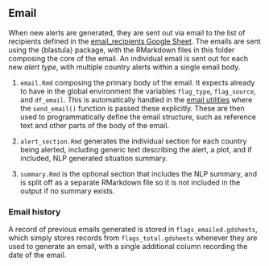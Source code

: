 ## Email

When new alerts are generated, they are sent out via email to the list of
recipients defined in the
[email_recipients Google Sheet](https://docs.google.com/spreadsheets/d/1w4DG-CXkcslphWYTnwhLNwDpCPzVu2hREjH_i5cBhbU/edit?usp=sharing).
The emails are sent using the {blastula} package, with the RMarkdown files
in this folder composing the core of the email. An individual email is sent
out for each new *alert type*, with multiple country alerts within a single
email body.

1. `email.Rmd` composing the primary body of the email. It expects already to
have in the global environment the variables `flag_type`, `flag_source`, and
`df_email`. This is automatically handled in the [email utilities](/src/utils/email.R)
where the `send_email()` function is passed these explicitly. These are then
used to programmatically define the email structure, such as reference text
and other parts of the body of the email.

2. `alert_section.Rmd` generates the individual section for each country being
alerted, including generic text describing the alert, a plot, and if included,
NLP generated situation summary.

3. `summary.Rmd` is the optional section that includes the NLP summary, and is
split off as a separate RMarkdown file so it is not included in the output if
no summary exists.

### Email history

A record of previous emails generated is stored in `flags_emailed.gdsheets`, which
simply stores records from `flags_total.gdsheets` whenever they are used to generate
an email, with a single additional column recording the date of the email.
